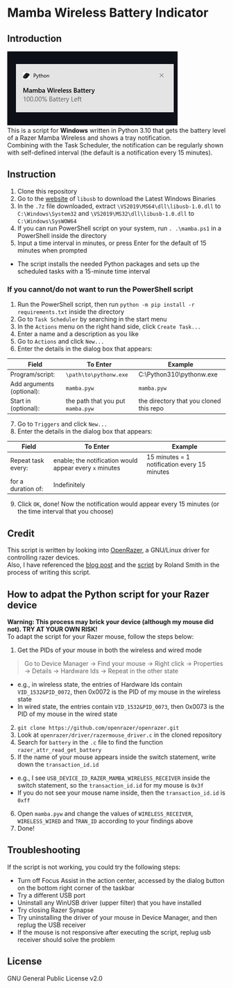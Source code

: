 # Mamba Wireless Battery Indicator

## Introduction

![Notification Screenshot](.github/noti_screenshot.jpg?raw=true)<br>
This is a script for **Windows** written in Python 3.10 that gets the battery level of a Razer Mamba Wireless and shows a tray notification.<br>
Combining with the Task Scheduler, the notification can be regularly shown with self-defined interval (the default is a notification every 15 minutes).

## Instruction

1. Clone this repository
2. Go to the [website](https://libusb.info/) of `libusb` to download the Latest Windows Binaries
3. In the `.7z` file downloaded, extract `\VS2019\MS64\dll\libusb-1.0.dll` to `C:\Windows\System32` and `\VS2019\MS32\dll\libusb-1.0.dll` to `C:\Windows\SysWOW64`
4. If you can run PowerShell script on your system, run `. .\mamba.ps1` in a PowerShell inside the directory
5. Input a time interval in minutes, or press Enter for the default of 15 minutes when prompted
  * The script installs the needed Python packages and sets up the scheduled tasks with a 15-minute time interval

### If you cannot/do not want to run the PowerShell script

1. Run the PowerShell script, then run `python -m pip install -r requirements.txt` inside the directory
2. Go to `Task Scheduler` by searching in the start menu
3. In the `Actions` menu on the right hand side, click `Create Task...`
4. Enter a name and a description as you like
5. Go to `Actions` and click `New...`
6. Enter the details in the dialog box that appears:

| **Field**                 | **To Enter**                      | **Example**                             |
|---------------------------|-----------------------------------|-----------------------------------------|
| Program/script:           | `\path\to\pythonw.exe`            | C:\Python310\pythonw.exe                |
| Add arguments (optional): | `mamba.pyw`                       | `mamba.pyw`                             |
| Start in (optional):      | the path that you put `mamba.pyw` | the directory that you cloned this repo |

7. Go to `Triggers` and click `New...`
8. Enter the details in the dialog box that appears:

| **Field**          | **To Enter**                                            | **Example**                                  |
|--------------------|---------------------------------------------------------|----------------------------------------------|
| Repeat task every: | enable; the notification would appear every `x` minutes | 15 minutes = 1 notification every 15 minutes |
| for a duration of: | Indefinitely                                            |                                              |

9. Click `OK`, done! Now the notification would appear every 15 minutes (or the time interval that you choose)

## Credit

This script is written by looking into [OpenRazer](https://github.com/openrazer/openrazer), a GNU/Linux driver for controlling razer devices.<br>
Also, I have referenced the [blog post](https://rsmith.home.xs4all.nl/hardware/setting-the-razer-ornata-chroma-color-from-userspace.html) and the [script](https://github.com/rsmith-nl/scripts/blob/main/set-ornata-chroma-rgb.py) by Roland Smith in the process of writing this script.

## How to adpat the Python script for your Razer device

**Warning: This process may brick your device (although my mouse did not). TRY AT YOUR OWN RISK!**<br>
To adapt the script for your Razer mouse, follow the steps below: 
1. Get the PIDs of your mouse in both the wireless and wired mode
> Go to Device Manager -> Find your mouse -> Right click -> Properties -> Details -> Hardware Ids -> Repeat in the other state
  * e.g., in wireless state, the entries of Hardware Ids contain `VID_1532&PID_0072`, then 0x0072 is the PID of my mouse in the wireless state
  * In wired state, the entries contain `VID_1532&PID_0073`, then 0x0073 is the PID of my mouse in the wired state
2. `git clone https://github.com/openrazer/openrazer.git`
3. Look at `openrazer/driver/razermouse_driver.c` in the cloned repository
4. Search for `battery` in the `.c` file to find the function `razer_attr_read_get_battery`
5. If the name of your mouse appears inside the switch statement, write down the `transaction_id.id`
  * e.g., I see `USB_DEVICE_ID_RAZER_MAMBA_WIRELESS_RECEIVER` inside the switch statement, so the `transaction_id.id` for my mouse is `0x3f`
  * If you do not see your mouse name inside, then the `transaction_id.id` is `0xff`
6. Open `mamba.pyw` and change the values of `WIRELESS_RECEIVER`, `WIRELESS_WIRED` and `TRAN_ID` according to your findings above
7. Done!

## Troubleshooting

If the script is not working, you could try the following steps:
- Turn off Focus Assist in the action center, accessed by the dialog button on the bottom right corner of the taskbar
- Try a different USB port
- Uninstall any WinUSB driver (upper filter) that you have installed
- Try closing Razer Synapse
- Try uninstalling the driver of your mouse in Device Manager, and then replug the USB receiver
- If the mouse is not responsive after executing the script, replug usb receiver should solve the problem

## License

GNU General Public License v2.0
